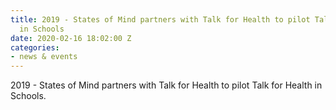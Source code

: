 ```yaml
---
title: 2019 - States of Mind partners with Talk for Health to pilot Talk for Health
  in Schools
date: 2020-02-16 18:02:00 Z
categories:
- news & events
---
```


2019 - States of Mind partners with Talk for Health to pilot Talk for Health in Schools.
